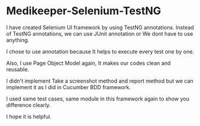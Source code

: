 # Medikeeper-Selenium-TestNG

I have created Selenium UI framework by using TestNG annotations.
Instead of TestNG annotations, we can use JUnit annotation or We dont have to use anything.

I chose to use annotation because It helps to execute every test one by one.

Also, I use Page Object Model again, It makes our codes clean and reusable.

I didn't implement Take a screenshot method and report method but we can implement it as I did in Cucumber BDD framework.

I used same test cases, same module in this framework again to show you difference clearly.

I hope it is helpful. 
